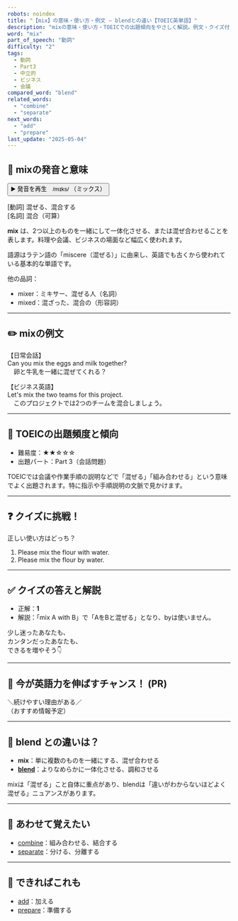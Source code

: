 ```yaml
---
robots: noindex
title: "【mix】の意味・使い方・例文 ― blendとの違い【TOEIC英単語】"
description: "mixの意味・使い方・TOEICでの出題傾向をやさしく解説。例文・クイズ付きでblendとの違いもわかりやすく学べます。"
word: "mix"
part_of_speech: "動詞"
difficulty: "2"
tags:
  - 動詞
  - Part3
  - 中立的
  - ビジネス
  - 会議
compared_word: "blend"
related_words:
  - "combine"
  - "separate"
next_words:
  - "add"
  - "prepare"
last_update: "2025-05-04"
---
```


## 🔰 mixの発音と意味

<button class="play-audio" onclick="playTTS('mix')">
  <span class="play-audio-main">
    ▶️ 発音を再生　/mɪks/
  </span>
  <span class="play-audio-sub">
    （ミックス）
  </span>
</button>

[動詞] 混ぜる、混合する  
[名詞] 混合（可算）

**mix** は、2つ以上のものを一緒にして一体化させる、または混ぜ合わせることを表します。料理や会議、ビジネスの場面など幅広く使われます。

語源はラテン語の「miscere（混ぜる）」に由来し、英語でも古くから使われている基本的な単語です。

他の品詞：  
- mixer：ミキサー、混ぜる人（名詞）
- mixed：混ざった、混合の（形容詞）

---

## ✏️ mixの例文

【日常会話】  
Can you mix the eggs and milk together?  
　卵と牛乳を一緒に混ぜてくれる？

【ビジネス英語】  
Let's mix the two teams for this project.  
　このプロジェクトでは2つのチームを混合しましょう。

---

## 🎯 TOEICの出題頻度と傾向

- 難易度：★★☆☆☆
- 出題パート：Part 3（会話問題）

TOEICでは会議や作業手順の説明などで「混ぜる」「組み合わせる」という意味でよく出題されます。特に指示や手順説明の文脈で見かけます。

---

## ❓ クイズに挑戦！

正しい使い方はどっち？

1. Please mix the flour with water.  
2. Please mix the flour by water.

---

## ✅ クイズの答えと解説

- 正解：**1**
- 解説：「mix A with B」で「AをBと混ぜる」となり、byは使いません。

少し迷ったあなたも、  
カンタンだったあなたも、  
できるを増やそう👇️

---

## 🚀 今が英語力を伸ばすチャンス！ (PR)

<div class="info-center">
＼続けやすい理由がある／<br>  
（おすすめ情報予定）
</div>

---

## 🤔  blend との違いは？

- **mix**：単に複数のものを一緒にする、混ぜ合わせる
- **[blend](/word/blend/)**：よりなめらかに一体化させる、調和させる

mixは「混ぜる」こと自体に重点があり、blendは「違いがわからないほどよく混ぜる」ニュアンスがあります。

---

## 🧩 あわせて覚えたい

- [combine](/word/combine/)：組み合わせる、結合する
- [separate](/word/separate/)：分ける、分離する

---

## 📖 できればこれも

- [add](/word/add/)：加える
- [prepare](/word/prepare/)：準備する

<!-- cvid: aid24_bid49 -->
